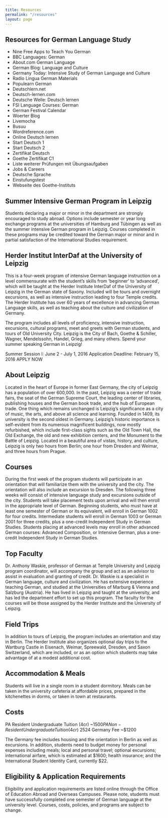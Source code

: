 ```yaml
---
title: Resources
permalink: "/resources"
layout: page
---
```


## Resources for German Language Study

- Nine Free Apps to Teach You German
- BBC Languages: German
- About.com German Language
- German Blog: Language and Culture
- Germany Today: Intensive Study of German Language and Culture
- Radio Lingua German Materials
- Populearn German
- Deutschlern.net
- Deutsch-lernen.com
- Deutsche Welle: Deutsch lernen
- FSI Language Courses: German
- German Festival Calendar
- Woerter Blog
- Livemocha
- Busuu
- Wordreference.com
- Online Deutsch lernen
- Start Deutsch 1
- Start Deutsch 2
- Zertifikat Deutsch
- Goethe Zertifikat C1
- Liste weiterer Prüfungen mit Übungsaufgaben
- Jobs & Careers
- Deutsche Sprache
- Einstufungstest
- Webseite des Goethe-Instituts

## Summer Intensive German Program in Leipzig

Students declaring a major or minor in the department are strongly encouraged to study abroad. Options include semester or year long exchange programs at the universities of Hamburg and Tübingen as well as the summer intensive German program in Leipzig. Courses completed in these programs may be credited toward the German major or minor and in partial satisfaction of the International Studies requirement.

## Herder Institut InterDaf at the University of Leipzig

This is a four-week program of intensive German language instruction on a level commensurate with the student’s skills from ‘beginner’ to ‘advanced’, which will be taught at the Herder Institute InterDaf of the University of Leipzig in the German state of Saxony. Included will be tours and overnight excursions, as well as intensive instruction leading to four Temple credits. The Herder Institute has over 60 years of excellence in advancing German Language skills, as well as teaching about the culture and civilization of Germany.

The program includes all levels of proficiency, intensive instruction, excursions, cultural programs, meet and greets with German students, and tours of Old University City. Leipzig is the City of Bach, Goethe & Schiller, Wagner, Mendelssohn, Handel, Grieg, and many others. Spend your summer speaking German in Leipzig!

Summer Session I: June 2 - July 1, 2016
Application Deadline: February 15, 2016
APPLY NOW

## About Leipzig

Located in the heart of Europe in former East Germany, the city of Leipzig has a population of over 600,000. In the past, Leipzig was a center of trade fairs, the seat of the German Supreme Court, the leading center of libraries, publishing houses and the German book trade, and the hub of European trade. One thing which remains unchanged is Leipzig’s significance as a city of music, the arts, and above all science and learning. Founded in 1409, its university is the second oldest in Germany. Leipzig’s historic importance is self-evident from its numerous magnificent buildings, now mostly refurbished, which include first-class sights such as the Old Town Hall, the Old Exchange, the old and new exhibition centers, and the Monument to the Battle of Leipzig. Located in a beautiful area of vistas, history, and culture, Leipzig is only two hours from Berlin; one hour from Dresden and Weimar, and three hours from Prague.

## Courses

During the first week of the program students will participate in an orientation that will familiarize them with the university and the city. The orientation will also include an excursion to Dresden. The following three weeks will consist of intensive language study and excursions outside of the city. Students will take placement tests upon arrival and will then enroll in the appropriate level of German. Beginning students, who must have at least one semester of German or its equivalent, will enroll in German 1002 for four credits. Intermediate students will enroll in German 1003 or German 2001 for three credits, plus a one-credit Independent Study in German Studies. Students placing at advanced levels may enroll in other advanced German courses: Advanced Composition, or Intensive German, plus a one-credit Independent Study in German Studies.

## Top Faculty

Dr. Anthony Waskie, professor of German at Temple University and Leipzig program coordinator, will accompany the group and act as an advisor to assist in evaluation and granting of credit. Dr. Waskie is a specialist in German language, culture and civilization. He has extensive experience teaching German, and studied at the Universities of Marburg & Vienna and Salzburg (Austria). He has lived in Leipzig and taught at the university, and has led the department effort to set up this program. The faculty for the courses will be those assigned by the Herder Institute and the University of Leipzig.

## Field Trips

In addition to tours of Leipzig, the program includes an orientation and stay in Berlin. The Herder Institute also organizes optional day trips to the Wartburg Castle in Eisenach, Weimar, Spreewald, Dresden, and Saxon Switzerland, which are included, or as an option which students may take advantage of at a modest additional cost.

## Accommodation & Meals

Students will live in a single room in a student dormitory. Meals can be taken in the university cafeteria at affordable prices, prepared in the kitchenettes in dorms, or taken in town at restaurants.

## Costs

PA Resident Undergraduate Tuition (4cr) ~$1500
PA Non-Resident Undergraduate Tuition (4cr) ~$2524
Germany Fee ~$1200

The Germany fee includes housing and the orientation in Berlin as well as excursions. In addition, students need to budget money for personal expenses including meals; local and personal travel; optional excursions; international airfare, which is estimated at $1600; health insurance; and the International Student Identity Card, currently $22.

## Eligibility & Application Requirements

Eligibility and application requirements are listed online through the Office of Education Abroad and Overseas Campuses.  Please note, students must have successfully completed one semester of German language at the university level. Courses, costs, policies, and programs are subject to change.
